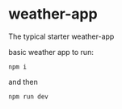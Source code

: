 # weather-app
The typical starter weather-app

basic weather app
to run:

``` npm i ```

and then

``` npm run dev ```
